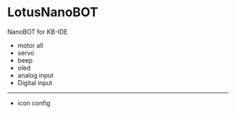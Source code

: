 # LotusNanoBOT
NanoBOT for KB-IDE
- motor all
- servo
- beep
- oled
- analog input
- Digital input
-------------
- icon config
